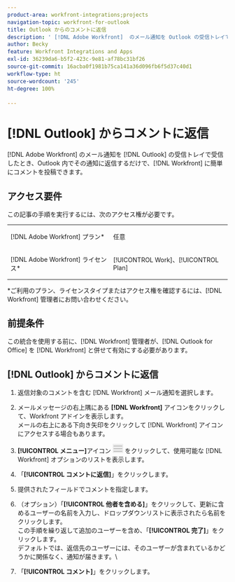 ```yaml
---
product-area: workfront-integrations;projects
navigation-topic: workfront-for-outlook
title: Outlook からのコメントに返信
description: ' [!DNL Adobe Workfront]  のメール通知を Outlook の受信トレイで受信したとき、Outlook 内でその通知に返信するだけで、 [!DNL Workfront]  に簡単にコメントを投稿できます。'
author: Becky
feature: Workfront Integrations and Apps
exl-id: 36239da6-b5f2-423c-9e81-af78bc31bf26
source-git-commit: 16acba0f1981b75ca141a36d096fb6f5d37c40d1
workflow-type: ht
source-wordcount: '245'
ht-degree: 100%

---
```


# [!DNL Outlook] からコメントに返信

[!DNL Adobe Workfront] のメール通知を [!DNL Outlook] の受信トレイで受信したとき、Outlook 内でその通知に返信するだけで、[!DNL Workfront] に簡単にコメントを投稿できます。

## アクセス要件

この記事の手順を実行するには、次のアクセス権が必要です。

<table style="table-layout:auto"> 
 <col> 
 <col> 
 <tbody> 
  <tr> 
   <td role="rowheader">[!DNL Adobe Workfront] プラン*</td> 
   <td> <p>任意</p> </td> 
  </tr> 
  <tr> 
   <td role="rowheader">[!DNL Adobe Workfront] ライセンス*</td> 
   <td> <p>[!UICONTROL Work]、[!UICONTROL Plan]</p> </td> 
  </tr> 
 </tbody> 
</table>

&#42;ご利用のプラン、ライセンスタイプまたはアクセス権を確認するには、[!DNL Workfront] 管理者にお問い合わせください。

## 前提条件

この統合を使用する前に、[!DNL Workfront] 管理者が、[!DNL Outlook for Office] を [!DNL Workfront] と併せて有効にする必要があります。

## [!DNL Outlook] からコメントに返信

1. 返信対象のコメントを含む [!DNL Workfront] メール通知を選択します。
1. メールメッセージの右上隅にある **[!DNL Workfront]** アイコンをクリックして、Workfront アドインを表示します。\
   メールの右上にある下向き矢印をクリックして [!DNL Workfront] アイコンにアクセスする場合もあります。

1. **[!UICONTROL メニュー]**&#x200B;アイコン ![o365_addin_menu_icon.png](assets/o365-addin-menu2-icon.png) をクリックして、使用可能な [!DNL Workfront] オプションのリストを表示します。


1. 「**[!UICONTROL コメントに返信]**」をクリックします。
1. 提供されたフィールドでコメントを指定します。
1. （オプション）「**[!UICONTROL 他者を含める]**」をクリックして、更新に含めるユーザーの名前を入力し、ドロップダウンリストに表示されたら名前をクリックします。\
   この手順を繰り返して追加のユーザーを含め、「**[!UICONTROL 完了]**」をクリックします。\
   デフォルトでは、返信先のユーザーには、そのユーザーが含まれているかどうかに関係なく、通知が届きます。\

1. 「**[!UICONTROL コメント]**」をクリックします。
